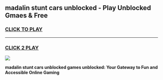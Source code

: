 
## madalin stunt cars unblocked - Play Unblocked Gmaes & Free
<h3>
<a href="https://news.freeplayer.one?title=madalin_stunt_cars_unblocked&ref=16F">CLICK TO PLAY</a></h3>
<hr>

<h3>
<a href="https://news.freeplayer.one?title=madalin_stunt_cars_unblocked&ref=16F">CLICK 2 PLAY</a>
  
</h3>

<a href="https://news.freeplayer.one?title=madalin_stunt_cars_unblocked&ref=16F/"><img src="https://clearcache.store/games.png"></a>


**madalin stunt cars unblocked games unblocked: Your Gateway to Fun and Accessible Online Gaming**
